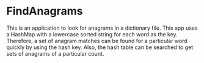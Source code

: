 # FindAnagrams
This is an application to look for anagrams in a dictionary file. This app uses a HashMap with a lowercase sorted string for each word as the key. Therefore, a set of anagram matches can be found for a particular word quickly by using the hash key. Also, the hash table can be searched to get sets of anagrams of a particular count.
